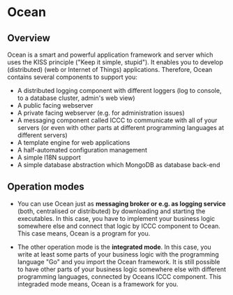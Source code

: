 Ocean
=====

## Overview
Ocean is a smart and powerful application framework and server which uses the KISS principle ("Keep it simple, stupid"). It enables you to develop (distributed) (web or Internet of Things) applications. Therefore, Ocean contains several components to support you:
* A distributed logging component with different loggers (log to console, to a database cluster, admin's web view)
* A public facing webserver
* A private facing webserver (e.g. for administration issues)
* A messaging component called ICCC to communicate with all of your servers (or even with other parts at different programming languages at different servers)
* A template engine for web applications
* A half-automated configuration management
* A simple I18N support
* A simple database abstraction which MongoDB as database back-end

## Operation modes
* You can use Ocean just as **messaging broker or e.g. as logging service** (both, centralised or distributed) by downloading and starting the executables. In this case, you have to implement your business logic somewhere else and connect that logic by ICCC component to Ocean. This case means, Ocean is a program for you.

* The other operation mode is the **integrated mode**. In this case, you write at least some parts of your business logic with the programming language "Go" and you import the Ocean framework. It is still possible to have other parts of your business logic somewhere else with different programming languages, connected by Oceans ICCC component. This integraded mode means, Ocean is a framework for you.
